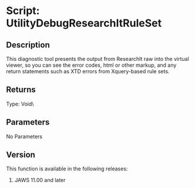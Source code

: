 # Script: UtilityDebugResearchItRuleSet

## Description

This diagnostic tool presents the output from ResearchIt raw into the
virtual viewer, so you can see the error codes, html or other markup,
and any return statements such as XTD errors from Xquery-based rule
sets.

## Returns

Type: Void\

## Parameters

No Parameters

## Version

This function is available in the following releases:

1.  JAWS 11.00 and later
